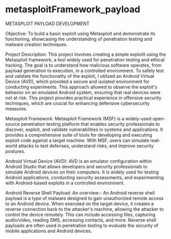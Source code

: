 # metasploitFramework_payload
METASPLOIT PAYLOAD DEVELOPMENT 

Objective: To build a basic exploit using Metasploit and demonstrate its functioning, showcasing the understanding of penetration testing and malware creation techniques.

Project Description: This project involves creating a simple explolit using the Metasploit framework, a tool widely used for penetration testing and ethical hacking. The goal is to understand how malicious software operates, from payload generation to execution, in a controlled environment. To safely test and validate the functionality of the exploit, I utilized an Android Virtual Device (AVD), which provided a secure and isolated environment for conducting experiments. This approach allowed to observe the exploit's behavior on an emulated Android system, ensuring that real devices were not at risk. This project provides practical experience in offensive security techniques, which are crucial for enhancing defensive cybersecurity measures.

Metasploit Framework: Metasploit Framework (MSF) is a widely-used open-source penetration testing platform that enables security professionals to discover, exploit, and validate vulnerabilities in systems and applications. It provides a comprehensive suite of tools for developing and executing exploit code against a target machine. With MSF, users can simulate real-world attacks to test defenses, understand risks, and improve security postures.

Android Virtual Device (AVD): AVD is an emulator configuration within Android Studio that allows developers and security professionals to simulate Android devices on their computers. It is widely used for testing Android applications, conducting security assessments, and experimenting with Android-based exploits in a controlled environment.

Android Reverse Shell Payload: An overview:-
An Android reverse shell payload is a type of malware designed to gain unauthorized remote access to an Android device. When executed on the target device, it creates a reverse connection back to the attacker's machine, allowing the attacker to control the device remotely. This can include accessing files, capturing audio/video, reading SMS, accessing contacts, and more. Reverse shell payloads are often used in penetration testing to evaluate the security of mobile applications and Android devices.
